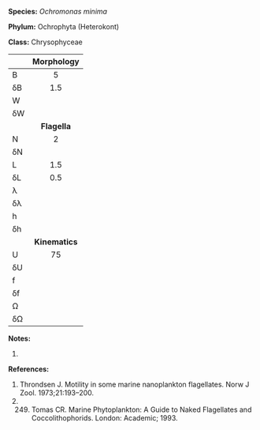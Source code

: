 **Species:** *Ochromonas minima*

**Phylum:** Ochrophyta (Heterokont)

**Class:** Chrysophyceae

|    | **Morphology** |
|:-- | :------------: |
| B  | 5 |
| δB | 1.5 |
| W  |  |
| δW |  |
|    | **Flagella** |
| N  | 2 |
| δN |  |
| L  | 1.5 |
| δL | 0.5 |
| λ  |  |
| δλ |  |
| h  |  |
| δh |  |
|    | **Kinematics** |
| U  | 75 |
| δU |  |
| f  |  |
| δf |  |
| Ω  |  |
| δΩ |  |

**Notes:**

1.

**References:**

1. Throndsen J.  Motility in some marine nanoplankton flagellates.  Norw J Zool. 1973;21:193–200.
1. 249. Tomas CR. Marine Phytoplankton:  A Guide to Naked Flagellates and Coccolithophorids. London: Academic; 1993.
